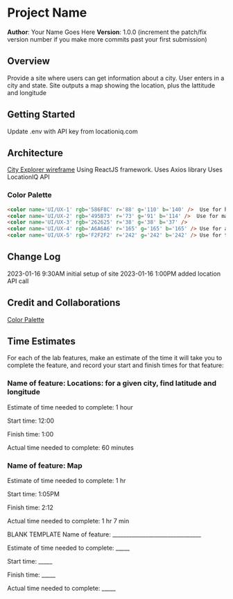 # Project Name

**Author**: Your Name Goes Here
**Version**: 1.0.0 (increment the patch/fix version number if you make more commits past your first submission)

## Overview

Provide a site where users can get information about a city.
User enters in a city and state.
Site outputs a map showing the location, plus the lattitude and longitude

## Getting Started

Update .env with API key from locationiq.com

## Architecture

[City Explorer wireframe](https://mikeshen926191.invisionapp.com/freehand/City-Explorer-B9WqVm3pC)
Using ReactJS framework.
Uses Axios library
Uses LocationIQ API

### Color Palette

``` html
<color name='UI/UX-1' rgb='586F8C' r='88' g='110' b='140' />  Use for header
<color name='UI/UX-2' rgb='495B73' r='73' g='91' b='114' />  Use for main background color
<color name='UI/UX-3' rgb='262625' r='38' g='38' b='37' />
<color name='UI/UX-4' rgb='A6A6A6' r='165' g='165' b='165' /> Use for alt text
<color name='UI/UX-5' rgb='F2F2F2' r='242' g='242' b='242' /> Use for text
```

## Change Log

2023-01-16 9:30AM initial setup of site
2023-01-16 1:00PM added location API call

## Credit and Collaborations

[Color Palette](https://color.adobe.com/trends)

## Time Estimates

For each of the lab features, make an estimate of the time it will take you to complete the feature, and record your start and finish times for that feature:

### Name of feature: Locations: for a given city, find latitude and longitude

Estimate of time needed to complete: 1 hour

Start time: 12:00

Finish time: 1:00

Actual time needed to complete: 60 minutes

### Name of feature: Map

Estimate of time needed to complete: 1 hr

Start time: 1:05PM

Finish time: 2:12

Actual time needed to complete: 1 hr 7 min

BLANK TEMPLATE
Name of feature: ________________________________

Estimate of time needed to complete: _____

Start time: _____

Finish time: _____

Actual time needed to complete: _____
